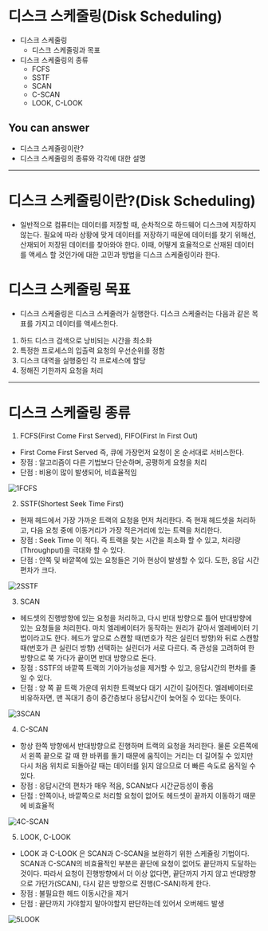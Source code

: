 # 디스크 스케줄링(Disk Scheduling)
- 디스크 스케줄링
    - 디스크 스케줄링과 목표
- 디스크 스케줄링의 종류
    - FCFS
    - SSTF
    - SCAN
    - C-SCAN
    - LOOK, C-LOOK

## You can answer
- 디스크 스케줄링이란?
- 디스크 스케줄링의 종류와 각각에 대한 설명

---

# 디스크 스케줄링이란?(Disk Scheduling)
- 일반적으로 컴퓨터는 데이터를 저장할 때, 순차적으로 하드웨어 디스크에 저장하지 않는다. 필요에 따라 상황에 맞게 데이터를 저장하기 때문에 데이터를 찾기 위해선, 산재되어 저장된 데이터를 찾아와야 한다. 이때, 어떻게 효율적으로 산재된 데이터를 액세스 할 것인가에 대한 고민과 방법을 디스크 스케줄링이라 한다.

# 디스크 스케줄링 목표
- 디스크 스케줄링은 디스크 스케줄러가 실행한다. 디스크 스케줄러는 다음과 같은 목표를 가지고 데이터를 액세스한다.

1. 하드 디스크 검색으로 낭비되는 시간을 최소화
2. 특정한 프로세스의 입출력 요청의 우선순위를 정함
3. 디스크 대역을 실행중인 각 프로세스에 할당
4. 정해진 기한까지 요청을 처리
---

# 디스크 스케줄링 종류
1. FCFS(First Come First Served), FIFO(First In First Out)
- First Come First Served 즉, 큐에 가장먼저 요청이 온 순서대로 서비스한다.
- 장점 : 알고리즘이 다른 기법보다 단순하며, 공평하게 요청을 처리
- 단점 : 비용이 많이 발생되어, 비효율적임

![1FCFS](https://user-images.githubusercontent.com/22022393/116054648-d869c080-a6b6-11eb-9f10-466413e2d411.png)


2. SSTF(Shortest Seek Time First)
- 현재 헤드에서 가장 가까운 트랙의 요청을 먼저 처리한다. 즉 현재 헤드셋을 처리하고, 다음 요청 중에 이동거리가 가장 적은거리에 있는 트랙을 처리한다.
- 장점 : Seek Time 이 적다. 즉 트랙을 찾는 시간을 최소화 할 수 있고, 처리량(Throughput)을 극대화 할 수 있다.
- 단점 : 안쪽 및 바깥쪽에 있는 요청들은 기아 현상이 발생할 수 있다. 도한, 응답 시간 편차가 크다.

![2SSTF](https://user-images.githubusercontent.com/22022393/116055573-cccac980-a6b7-11eb-9c59-fb989bdd2180.png)


3. SCAN
- 헤드셋의 진행방향에 있는 요청을 처리하고, 다시 반대 방향으로 틀어 반대방향에 있는 요청들을 처리한다. 마치 엘레베이터가 동작하는 원리가 같아서 엘레베이터 기법이라고도 한다. 헤드가 앞으로 스캔할 때(번호가 작은 실린더 방향)와 뒤로 스캔할 때(번호가 큰 실린더 방향) 선택하는 실린더가 서로 다르다. 즉 관성을 고려하여 한방향으로 쭉 가다가 끝이면 반대 방향으로 돈다.
- 장점 : SSTF의 바깥쪽 트랙의 기아가능성을 제거할 수 있고, 응답시간의 편차를 줄일 수 있다.
- 단점 : 양 쪽 끝 트랙 가운데 위치한 트랙보다 대기 시간이 길어진다. 엘레베이터로 비유하자면, 맨 꼭대기 층이 중간층보다 응답시간이 늦어질 수 있다는 뜻이다.

![3SCAN](https://user-images.githubusercontent.com/22022393/116055606-d5bb9b00-a6b7-11eb-811f-424920e7e4b3.png)


4. C-SCAN
- 항상 한쪽 방향에서 반대방향으로 진행하며 트랙의 요청을 처리한다. 물론 오른쪽에서 왼쪽 끝으로 갈 때 한 바퀴를 돌기 때문에 움직이는 거리는 더 길어질 수 있지만 다시 처음 위치로 되돌아갈 때는 데이터를 읽지 않으므로 더 빠른 속도로 움직일 수 있다.
- 장점 : 응답시간의 편차가 매우 적음, SCAN보다 시간균등성이 좋음
- 단점 : 안쪽이나, 바깥쪽으로 처리할 요청이 없어도 헤드셋이 끝까지 이동하기 때문에 비효율적

![4C-SCAN](https://user-images.githubusercontent.com/22022393/116055628-dce2a900-a6b7-11eb-9f36-668ff53b3f56.png)


5. LOOK, C-LOOK
- LOOK 과 C-LOOK 은 SCAN과 C-SCAN을 보완하기 위한 스케쥴링 기법이다. SCAN과 C-SCAN의 비효율적인 부분은 끝단에 요청이 없어도 끝단까지 도달하는 것이다. 따라서 요청이 진행방향에서 더 이상 없다면, 끝단까지 가지 않고 반대방향으로 가던가(SCAN), 다시 같은 방향으로 진행(C-SAN)하게 한다.
- 장점 : 불필요한 헤드 이동시간을 제거
- 단점 : 끝단까지 가야할지 말아야할지 판단하는데 있어서 오버헤드 발생

![5LOOK](https://user-images.githubusercontent.com/22022393/116055671-ea982e80-a6b7-11eb-8001-1d544a12e40d.png)
